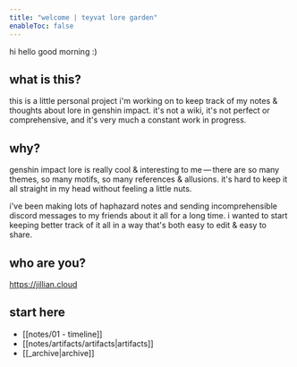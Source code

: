 ```yaml
---
title: "welcome | teyvat lore garden"
enableToc: false
---
```


hi hello good morning :)

## what is this?
this is a little personal project i'm working on to keep track of my notes & thoughts about lore in genshin impact. it's not a wiki, it's not perfect or comprehensive, and it's very much a constant work in progress.

## why?
genshin impact lore is really cool & interesting to me — there are so many themes, so many motifs, so many references & allusions. it's hard to keep it all straight in my head without feeling a little nuts. 

i've been making lots of haphazard notes and sending incomprehensible discord messages to my friends about it all for a long time. i wanted to start keeping better track of it all in a way that's both easy to edit & easy to share. 

## who are you?
https://jillian.cloud

## start here
- [[notes/01 - timeline]]
- [[notes/artifacts/artifacts|artifacts]] 
- [[_archive|archive]]